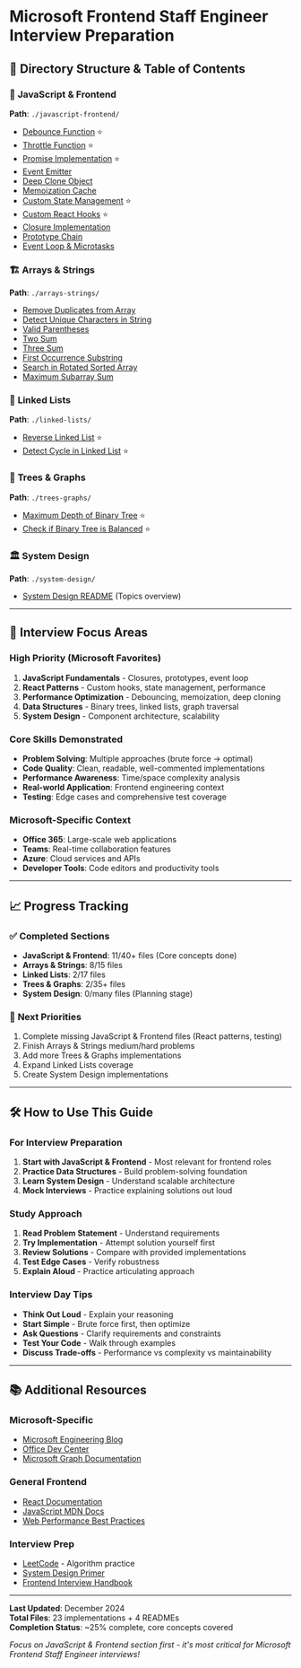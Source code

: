 # Microsoft Frontend Staff Engineer Interview Preparation

## 📁 Directory Structure & Table of Contents

### 🔧 **JavaScript & Frontend** 
**Path**: `./javascript-frontend/`
- [Debounce Function](./javascript-frontend/debounce-function.md) ⭐
- [Throttle Function](./javascript-frontend/throttle-function.md) ⭐  
- [Promise Implementation](./javascript-frontend/promise-implementation.md) ⭐
- [Event Emitter](./javascript-frontend/event-emitter.md)
- [Deep Clone Object](./javascript-frontend/deep-clone-object.md)
- [Memoization Cache](./javascript-frontend/memoization-cache.md)
- [Custom State Management](./javascript-frontend/custom-state-management.md) ⭐
- [Custom React Hooks](./javascript-frontend/custom-react-hooks.md) ⭐
- [Closure Implementation](./javascript-frontend/closure-implementation.md)
- [Prototype Chain](./javascript-frontend/prototype-chain.md)
- [Event Loop & Microtasks](./javascript-frontend/event-loop-microtasks.md)

### 🏗️ **Arrays & Strings**
**Path**: `./arrays-strings/`
- [Remove Duplicates from Array](./arrays-strings/remove-duplicates-array.md)
- [Detect Unique Characters in String](./arrays-strings/unique-characters-string.md)
- [Valid Parentheses](./arrays-strings/valid-parentheses.md)
- [Two Sum](./arrays-strings/two-sum.md)
- [Three Sum](./arrays-strings/three-sum.md)
- [First Occurrence Substring](./arrays-strings/first-occurrence-substring.md)
- [Search in Rotated Sorted Array](./arrays-strings/search-rotated-array.md)
- [Maximum Subarray Sum](./arrays-strings/maximum-subarray-sum.md)

### 🔗 **Linked Lists**
**Path**: `./linked-lists/`
- [Reverse Linked List](./linked-lists/reverse-linked-list.md) ⭐
- [Detect Cycle in Linked List](./linked-lists/detect-cycle.md) ⭐

### 🌳 **Trees & Graphs**
**Path**: `./trees-graphs/`
- [Maximum Depth of Binary Tree](./trees-graphs/maximum-depth.md) ⭐
- [Check if Binary Tree is Balanced](./trees-graphs/is-balanced.md) ⭐

### 🏛️ **System Design**
**Path**: `./system-design/`
- [System Design README](./system-design/README.md) (Topics overview)

---

## 🎯 **Interview Focus Areas**

### **High Priority (Microsoft Favorites)**
1. **JavaScript Fundamentals** - Closures, prototypes, event loop
2. **React Patterns** - Custom hooks, state management, performance
3. **Performance Optimization** - Debouncing, memoization, deep cloning
4. **Data Structures** - Binary trees, linked lists, graph traversal
5. **System Design** - Component architecture, scalability

### **Core Skills Demonstrated**
- **Problem Solving**: Multiple approaches (brute force → optimal)
- **Code Quality**: Clean, readable, well-commented implementations
- **Performance Awareness**: Time/space complexity analysis
- **Real-world Application**: Frontend engineering context
- **Testing**: Edge cases and comprehensive test coverage

### **Microsoft-Specific Context**
- **Office 365**: Large-scale web applications
- **Teams**: Real-time collaboration features
- **Azure**: Cloud services and APIs
- **Developer Tools**: Code editors and productivity tools

---

## 📈 **Progress Tracking**

### ✅ **Completed Sections**
- **JavaScript & Frontend**: 11/40+ files (Core concepts done)
- **Arrays & Strings**: 8/15 files 
- **Linked Lists**: 2/17 files
- **Trees & Graphs**: 2/35+ files
- **System Design**: 0/many files (Planning stage)

### 🎯 **Next Priorities**
1. Complete missing JavaScript & Frontend files (React patterns, testing)
2. Finish Arrays & Strings medium/hard problems
3. Add more Trees & Graphs implementations
4. Expand Linked Lists coverage
5. Create System Design implementations

---

## 🛠️ **How to Use This Guide**

### **For Interview Preparation**
1. **Start with JavaScript & Frontend** - Most relevant for frontend roles
2. **Practice Data Structures** - Build problem-solving foundation  
3. **Learn System Design** - Understand scalable architecture
4. **Mock Interviews** - Practice explaining solutions out loud

### **Study Approach**
1. **Read Problem Statement** - Understand requirements
2. **Try Implementation** - Attempt solution yourself first
3. **Review Solutions** - Compare with provided implementations
4. **Test Edge Cases** - Verify robustness
5. **Explain Aloud** - Practice articulating approach

### **Interview Day Tips**
- **Think Out Loud** - Explain your reasoning
- **Start Simple** - Brute force first, then optimize
- **Ask Questions** - Clarify requirements and constraints
- **Test Your Code** - Walk through examples
- **Discuss Trade-offs** - Performance vs complexity vs maintainability

---

## 📚 **Additional Resources**

### **Microsoft-Specific**
- [Microsoft Engineering Blog](https://engineering.microsoft.com/)
- [Office Dev Center](https://developer.microsoft.com/office)
- [Microsoft Graph Documentation](https://docs.microsoft.com/graph/)

### **General Frontend**
- [React Documentation](https://react.dev/)
- [JavaScript MDN Docs](https://developer.mozilla.org/en-US/docs/Web/JavaScript)
- [Web Performance Best Practices](https://web.dev/learn/)

### **Interview Prep**
- [LeetCode](https://leetcode.com/) - Algorithm practice
- [System Design Primer](https://github.com/donnemartin/system-design-primer)
- [Frontend Interview Handbook](https://github.com/yangshun/front-end-interview-handbook)

---

**Last Updated**: December 2024  
**Total Files**: 23 implementations + 4 READMEs  
**Completion Status**: ~25% complete, core concepts covered

*Focus on JavaScript & Frontend section first - it's most critical for Microsoft Frontend Staff Engineer interviews!* 